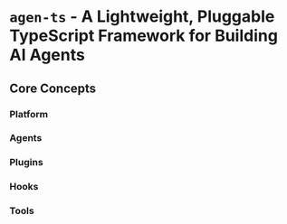 # `agen-ts` - A Lightweight, Pluggable TypeScript Framework for Building AI Agents

## Core Concepts

### Platform

### Agents

### Plugins

### Hooks

### Tools
